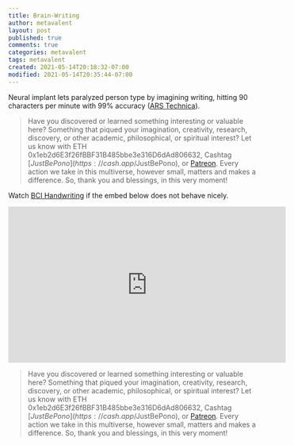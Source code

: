 ```yaml
---
title: Brain-Writing
author: metavalent
layout: post
published: true
comments: true
categories: metavalent
tags: metavalent
created: 2021-05-14T20:18:32-07:00
modified: 2021-05-14T20:35:44-07:00
---
```


Neural implant lets paralyzed person type by imagining writing, hitting 90 characters per minute with 99% accuracy ([ARS Technica](https://arstechnica.com/science/2021/05/neural-implant-lets-paralyzed-person-type-by-imagining-writing/?utm_source=tldrnewsletter)).

> Have you discovered or learned something interesting or valuable here? Something that piqued your imagination, creativity, research, discovery, or other academic, philosophical, or spiritual interest? Let us know with ETH 0x1eb2d6E3f26fBBF31B485bbe3e316D6dAd806632, Cashtag [$JustBePono](https://cash.app/$JustBePono), or [Patreon](https://patreon.com/metavalent). Every action we take in this multiverse, however small, matters and makes a difference. So, thank you and blessings, in this very moment!

Watch [BCI Handwriting](https://youtu.be/3gVvde54iro) if the embed below does not behave nicely. 

<div class="embed-container"><iframe width="560" height="315" src="https://www.youtube.com/embed/3gVvde54iro" title="YouTube video player" frameborder="0" allow="accelerometer; autoplay; clipboard-write; encrypted-media; gyroscope; picture-in-picture" allowfullscreen></iframe></div>

> Have you discovered or learned something interesting or valuable here? Something that piqued your imagination, creativity, research, discovery, or other academic, philosophical, or spiritual interest? Let us know with ETH 0x1eb2d6E3f26fBBF31B485bbe3e316D6dAd806632, Cashtag [$JustBePono](https://cash.app/$JustBePono), or [Patreon](https://patreon.com/metavalent). Every action we take in this multiverse, however small, matters and makes a difference. So, thank you and blessings, in this very moment!